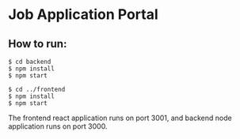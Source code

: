 # Job Application Portal

## How to run:


```shell
$ cd backend
$ npm install
$ npm start

$ cd ../frontend
$ npm install
$ npm start
```

The frontend react application runs on port 3001, and backend node application runs on port 3000.